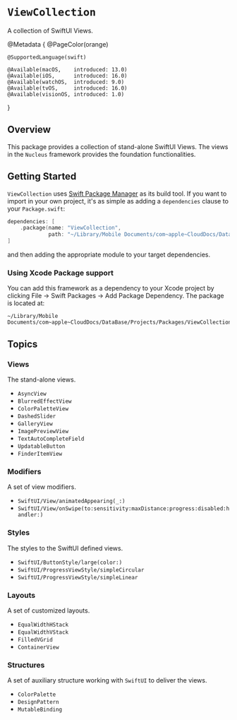 # ``ViewCollection``

A collection of SwiftUI Views.

@Metadata {
    @PageColor(orange)
    
    @SupportedLanguage(swift)
    
    @Available(macOS,    introduced: 13.0)
    @Available(iOS,      introduced: 16.0)
    @Available(watchOS,  introduced: 9.0)
    @Available(tvOS,     introduced: 16.0)
    @Available(visionOS, introduced: 1.0)
}


## Overview

This package provides a collection of stand-alone SwiftUI Views. The views in the `Nucleus` framework provides the foundation functionalities.

## Getting Started

`ViewCollection` uses [Swift Package Manager](https://www.swift.org/documentation/package-manager/) as its build tool. If you want to import in your own project, it's as simple as adding a `dependencies` clause to your `Package.swift`:
```swift
dependencies: [
    .package(name: "ViewCollection", 
             path: "~/Library/Mobile Documents/com~apple~CloudDocs/DataBase/Projects/Packages/ViewCollection")
]
```
and then adding the appropriate module to your target dependencies.

### Using Xcode Package support

You can add this framework as a dependency to your Xcode project by clicking File -> Swift Packages -> Add Package Dependency. The package is located at:
```
~/Library/Mobile Documents/com~apple~CloudDocs/DataBase/Projects/Packages/ViewCollection
```

## Topics

### Views
The stand-alone views.

- ``AsyncView``
- ``BlurredEffectView``
- ``ColorPaletteView``
- ``DashedSlider``
- ``GalleryView``
- ``ImagePreviewView``
- ``TextAutoCompleteField``
- ``UpdatableButton``
- ``FinderItemView``

### Modifiers
A set of view modifiers.

- ``SwiftUI/View/animatedAppearing(_:)``
- ``SwiftUI/View/onSwipe(to:sensitivity:maxDistance:progress:disabled:handler:)``


### Styles
The styles to the SwiftUI defined views.

- ``SwiftUI/ButtonStyle/large(color:)``
- ``SwiftUI/ProgressViewStyle/simpleCircular``
- ``SwiftUI/ProgressViewStyle/simpleLinear``

### Layouts
A set of customized layouts.

- ``EqualWidthHStack``
- ``EqualWidthVStack``
- ``FilledVGrid``
- ``ContainerView``

### Structures
A set of auxiliary structure working with `SwiftUI` to deliver the views.

- ``ColorPalette``
- ``DesignPattern``
- ``MutableBinding``
